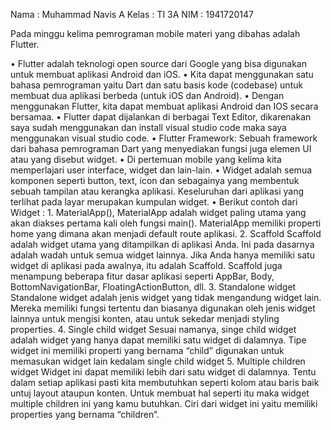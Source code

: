 Nama	: Muhammad Navis A
Kelas	: TI 3A
NIM	    : 1941720147

Pada minggu kelima pemrograman mobile materi yang dibahas adalah Flutter.

•	Flutter adalah teknologi open source dari Google yang bisa digunakan untuk membuat aplikasi Android dan iOS. 
•	Kita dapat menggunakan satu bahasa pemrograman yaitu Dart dan satu basis kode (codebase) untuk membuat dua aplikasi berbeda (untuk iOS dan Android).
•	Dengan menggunakan Flutter, kita dapat membuat aplikasi Android dan IOS secara bersamaa.
•	Flutter dapat dijalankan di berbagai Text Editor, dikarenakan saya sudah menggunakan dan install visual studio code maka saya menggunakan visual studio code.
•	Flutter Framework: Sebuah framework dari bahasa pemrograman Dart yang menyediakan fungsi juga elemen UI atau yang disebut widget.
•	Di pertemuan mobile yang kelima kita memperlajari user interface, widget dan lain-lain.
•	Widget adalah semua komponen seperti button, text, icon dan sebagainya yang membentuk sebuah tampilan atau kerangka aplikasi. 
    Keseluruhan dari aplikasi yang terlihat pada layar merupakan kumpulan widget.
•	Berikut contoh dari Widget :
    1.	MaterialApp(), 
        MaterialApp adalah widget paling utama yang akan diakses pertama kali oleh fungsi main(). MaterialApp memiliki properti home yang dimana akan menjadi default 
        route aplikasi.
    2.	Scaffold
        Scaffold adalah widget utama yang ditampilkan di aplikasi Anda. Ini pada dasarnya adalah wadah untuk semua widget lainnya. Jika Anda hanya memiliki satu widget 
        di aplikasi pada awalnya, itu adalah Scaffold. Scaffold juga menampung beberapa fitur dasar aplikasi seperti AppBar, Body, BottomNavigationBar, FloatingActionButton, dll.
    3.	Standalone widget
        Standalone widget adalah jenis widget yang tidak mengandung widget lain. Mereka memiliki fungsi tertentu dan biasanya digunakan oleh jenis widget lainnya untuk 
        mengisi konten, atau untuk sekedar menjadi styling properties.
    4.	Single child widget
        Sesuai namanya, singe child widget adalah widget yang hanya dapat memiliki satu widget di dalamnya. Tipe widget ini memiliki properti yang bernama “child” digunakan 
        untuk memasukan widget lain kedalam single child widget
    5.	Multiple children widget
        Widget ini dapat memiliki lebih dari satu widget di dalamnya. Tentu dalam setiap aplikasi pasti kita membutuhkan seperti kolom atau baris baik untuj layout ataupun konten. 
        Untuk membuat hal seperti itu maka widget multiple children ini yang kamu butuhkan. Ciri dari widget ini yaitu memiliki properties yang bernama “children“.

